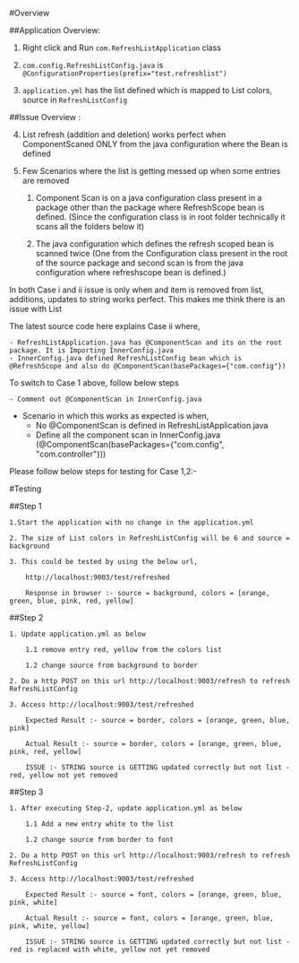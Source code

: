 #Overview

##Application Overview:

1.	Right click and Run `com.RefreshListApplication` class

2.	`com.config.RefreshListConfig.java` is `@ConfigurationProperties(prefix="test.refreshlist")`

3.	`application.yml` has the list defined which is mapped to List colors, source in `RefreshListConfig`
    
##Issue Overview :

4. List refresh (addition and deletion) works perfect when ComponentScaned ONLY from the java configuration where the Bean is defined

5. Few Scenarios where the list is getting messed up when some entries are removed 

	1. Component Scan is on a java configuration class present in a package other than the package where RefreshScope bean is defined. (Since the configuration class is in root folder technically it scans all the folders below it) 
	
	2. The java configuration which defines the refresh scoped bean is scanned twice (One from the Configuration class present in the root of the source package and second scan is from the java configuration where refreshscope bean is defined.)

In both Case i and ii issue is only when and item is removed from list, additions, updates to string works perfect. This makes me think there is an issue with List

The latest source code here explains Case ii where,

    - RefreshListApplication.java has @ComponentScan and its on the root package. It is Importing InnerConfig.java
    - InnerConfig.java defined RefreshListConfig bean which is @RefreshScope and also do @ComponentScan(basePackages={"com.config"})
    
To switch to Case 1 above, follow below steps

    - Comment out @ComponentScan in InnerConfig.java

- Scenario in which this works as expected is when,
    - No @ComponentScan is defined in RefreshListApplication.java
    - Define all the component scan in InnerConfig.java (@ComponentScan(basePackages={"com.config", "com.controller"}))
          
Please follow below steps for testing for Case 1,2:-       
    
#Testing

##Step 1

    1.Start the application with no change in the application.yml
	
    2. The size of List colors in RefreshListConfig will be 6 and source = background
	
    3. This could be tested by using the below url, 
	
        http://localhost:9003/test/refreshed
		
        Response in browser :- source = background, colors = [orange, green, blue, pink, red, yellow]
        
        
##Step 2

    1. Update application.yml as below
	
        1.1 remove entry red, yellow from the colors list
		
        1.2 change source from background to border
		
    2. Do a http POST on this url http://localhost:9003/refresh to refresh RefreshListConfig
	
    3. Access http://localhost:9003/test/refreshed
	
		Expected Result :- source = border, colors = [orange, green, blue, pink]
		
		Actual Result :- source = border, colors = [orange, green, blue, pink, red, yellow]
		
		ISSUE :- STRING source is GETTING updated correctly but not list - red, yellow not yet removed
    
##Step 3

    1. After executing Step-2, update application.yml as below
	
        1.1 Add a new entry white to the list 
		
        1.2 change source from border to font
		
    2. Do a http POST on this url http://localhost:9003/refresh to refresh RefreshListConfig
	
    3. Access http://localhost:9003/test/refreshed
	
		Expected Result :- source = font, colors = [orange, green, blue, pink, white]
		
		Actual Result :- source = font, colors = [orange, green, blue, pink, white, yellow]
		
		ISSUE :- STRING source is GETTING updated correctly but not list - red is replaced with white, yellow not yet removed
			

